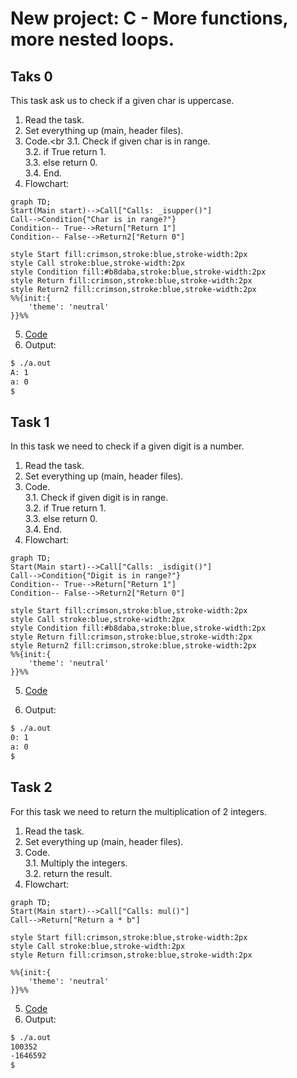 # New project: C - More functions, more nested loops.
## Taks 0
This task ask us to check if a given char is uppercase.

1. Read the task.
2. Set everything up (main, header files).
3. Code.<br
	3.1. Check if given char is in range.<br>
	3.2. if True return 1.<br>
	3.3. else return 0.<br>
	3.4. End.<br>
4. Flowchart:
```mermaid
graph TD;
Start(Main start)-->Call["Calls: _isupper()"]
Call-->Condition{"Char is in range?"}
Condition-- True-->Return["Return 1"]
Condition-- False-->Return2["Return 0"]

style Start fill:crimson,stroke:blue,stroke-width:2px
style Call stroke:blue,stroke-width:2px
style Condition fill:#b8daba,stroke:blue,stroke-width:2px
style Return fill:crimson,stroke:blue,stroke-width:2px
style Return2 fill:crimson,stroke:blue,stroke-width:2px
%%{init:{
    'theme': 'neutral'
}}%%
```
5. [Code](https://github.com/KevinYeff/holbertonschool-low_level_programming/blob/main/more_functions_nested_loops/0-isupper.c)
6. Output:
```bash
$ ./a.out
A: 1
a: 0
$
```

## Task 1 
In this task  we need to check if a given digit is a number.
1. Read the task.
2. Set everything up (main, header files).
3. Code.<br>
	3.1. Check if given digit is in range.<br>
	3.2. if True return 1.<br>
	3.3. else return 0.<br>
	3.4. End.<br>
4. Flowchart:
```mermaid
graph TD;
Start(Main start)-->Call["Calls: _isdigit()"]
Call-->Condition{"Digit is in range?"}
Condition-- True-->Return["Return 1"]
Condition-- False-->Return2["Return 0"]

style Start fill:crimson,stroke:blue,stroke-width:2px
style Call stroke:blue,stroke-width:2px
style Condition fill:#b8daba,stroke:blue,stroke-width:2px
style Return fill:crimson,stroke:blue,stroke-width:2px
style Return2 fill:crimson,stroke:blue,stroke-width:2px
%%{init:{
    'theme': 'neutral'
}}%%
```
5. [Code](https://github.com/KevinYeff/holbertonschool-low_level_programming/blob/main/more_functions_nested_loops/1-isdigit.c)

6. Output:
```bash
$ ./a.out
0: 1
a: 0
$
```
## Task 2
For this task we need to return the multiplication of 2 integers.
1. Read the task.
2. Set everything up (main, header files).
3. Code.<br>
	3.1. Multiply the integers.<br>
	3.2. return the result.<br>
4. Flowchart:
```mermaid
graph TD;
Start(Main start)-->Call["Calls: mul()"]
Call-->Return["Return a * b"]

style Start fill:crimson,stroke:blue,stroke-width:2px
style Call stroke:blue,stroke-width:2px
style Return fill:crimson,stroke:blue,stroke-width:2px

%%{init:{
    'theme': 'neutral'
}}%%
```
5. [Code](https://github.com/KevinYeff/holbertonschool-low_level_programming/blob/main/more_functions_nested_loops/2-mul.c)
6. Output:
```bash
$ ./a.out
100352
-1646592
$
```

